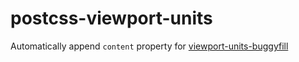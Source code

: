 # postcss-viewport-units
Automatically append `content` property for [viewport-units-buggyfill](https://github.com/rodneyrehm/viewport-units-buggyfill)
